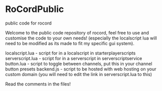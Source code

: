 # RoCordPublic
public code for rocord


Welcome to the public code repository of rocord, feel free to use and customise the code to your own needs! (especially the localscript lua will need to be modified as its made to fit my specific gui system).


localscript.lua - script for in a localscript in starterplayerscripts
serverscript.lua - script for in a serverscript in serverscriptservice
button.lua - script to toggle between channels, put this in your channel button presets
backend.js - script to be hosted with web hosting on your custom domain (you will need to edit the link in serverscript.lua to this)

Read the comments in the files!
